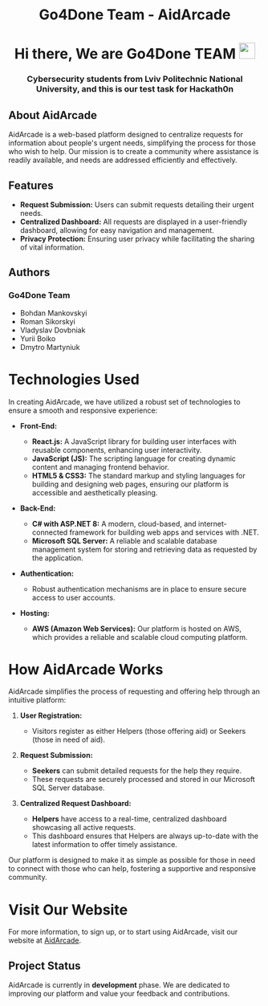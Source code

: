 # <h1 align="center"> Go4Done Team - AidArcade
<h1 align="center">Hi there, We are Go4Done TEAM
<img src="https://github.com/blackcater/blackcater/raw/main/images/Hi.gif" height="32"/></h1>
<h3 align="center">Cybersecurity students from Lviv Politechnic National University, and this is our test task for Hackath0n</h3>

## About AidArcade

AidArcade is a web-based platform designed to centralize requests for information about people's urgent needs, simplifying the process for those who wish to help. Our mission is to create a community where assistance is readily available, and needs are addressed efficiently and effectively.

## Features

- **Request Submission:** Users can submit requests detailing their urgent needs.
- **Centralized Dashboard:** All requests are displayed in a user-friendly dashboard, allowing for easy navigation and management.
- **Privacy Protection:** Ensuring user privacy while facilitating the sharing of vital information.

## Authors
### Go4Done Team
- Bohdan Mankovskyi
- Roman Sikorskyi
- Vladyslav Dovbniak
- Yurii Boiko
- Dmytro Martyniuk

# Technologies Used

In creating AidArcade, we have utilized a robust set of technologies to ensure a smooth and responsive experience:

- **Front-End:**
  - **React.js:** A JavaScript library for building user interfaces with reusable components, enhancing user interactivity.
  - **JavaScript (JS):** The scripting language for creating dynamic content and managing frontend behavior.
  - **HTML5 & CSS3:** The standard markup and styling languages for building and designing web pages, ensuring our platform is accessible and aesthetically pleasing.

- **Back-End:**
  - **C# with ASP.NET 8:** A modern, cloud-based, and internet-connected framework for building web apps and services with .NET.
  - **Microsoft SQL Server:** A reliable and scalable database management system for storing and retrieving data as requested by the application.

- **Authentication:**
  - Robust authentication mechanisms are in place to ensure secure access to user accounts.

- **Hosting:**
  - **AWS (Amazon Web Services):** Our platform is hosted on AWS, which provides a reliable and scalable cloud computing platform.

# How AidArcade Works

AidArcade simplifies the process of requesting and offering help through an intuitive platform:

1. **User Registration:**
   - Visitors register as either Helpers (those offering aid) or Seekers (those in need of aid).

2. **Request Submission:**
   - **Seekers** can submit detailed requests for the help they require.
   - These requests are securely processed and stored in our Microsoft SQL Server database.

3. **Centralized Request Dashboard:**
   - **Helpers** have access to a real-time, centralized dashboard showcasing all active requests.
   - This dashboard ensures that Helpers are always up-to-date with the latest information to offer timely assistance.

Our platform is designed to make it as simple as possible for those in need to connect with those who can help, fostering a supportive and responsive community.

# Visit Our Website

For more information, to sign up, or to start using AidArcade, visit our website at [AidArcade](ec2-13-60-65-182.eu-north-1.compute.amazonaws.com).

## Project Status

AidArcade is currently in **development** phase. We are dedicated to improving our platform and value your feedback and contributions.
